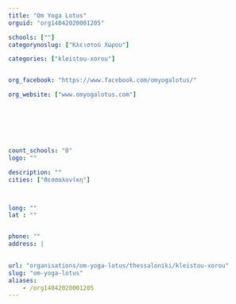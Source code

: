 ```yaml
---
title: "Om Yoga Lotus"
orguid: "org14042020001205"

schools: [""]
categorynoslug: ["Κλειστού Χώρου"]

categories: ["kleistou-xorou"]


org_facebook: "https://www.facebook.com/omyogalotus/"

org_website: ["www.omyogalotus.com"]







count_schools: "0"
logo: ""

description: ""
cities: ["Θεσσαλονίκη"]



long: ""
lat : ""


phone: ""
address: |
    

url: "organisations/om-yoga-lotus/thessaloniki/kleistou-xorou"
slug: "om-yoga-lotus"
aliases:
    - /org14042020001205
---
```



